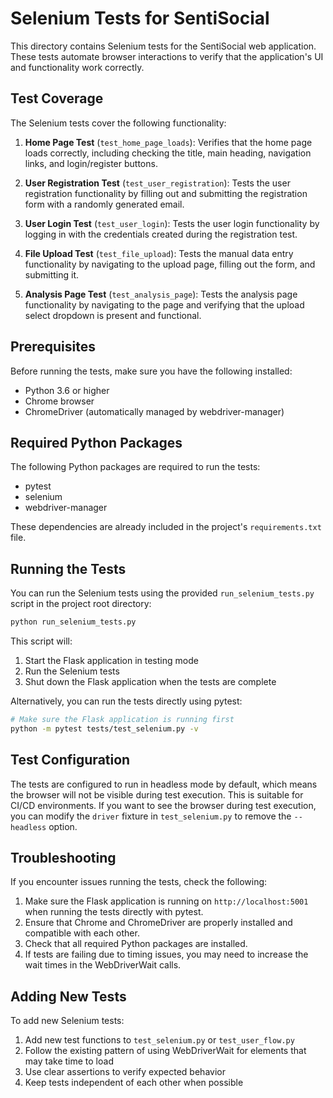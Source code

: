# Selenium Tests for SentiSocial

This directory contains Selenium tests for the SentiSocial web application. These tests automate browser interactions to verify that the application's UI and functionality work correctly.

## Test Coverage

The Selenium tests cover the following functionality:

1. **Home Page Test** (`test_home_page_loads`): Verifies that the home page loads correctly, including checking the title, main heading, navigation links, and login/register buttons.

2. **User Registration Test** (`test_user_registration`): Tests the user registration functionality by filling out and submitting the registration form with a randomly generated email.

3. **User Login Test** (`test_user_login`): Tests the user login functionality by logging in with the credentials created during the registration test.

4. **File Upload Test** (`test_file_upload`): Tests the manual data entry functionality by navigating to the upload page, filling out the form, and submitting it.

5. **Analysis Page Test** (`test_analysis_page`): Tests the analysis page functionality by navigating to the page and verifying that the upload select dropdown is present and functional.

## Prerequisites

Before running the tests, make sure you have the following installed:

- Python 3.6 or higher
- Chrome browser
- ChromeDriver (automatically managed by webdriver-manager)

## Required Python Packages

The following Python packages are required to run the tests:

- pytest
- selenium
- webdriver-manager

These dependencies are already included in the project's `requirements.txt` file.

## Running the Tests

You can run the Selenium tests using the provided `run_selenium_tests.py` script in the project root directory:

```bash
python run_selenium_tests.py
```

This script will:

1. Start the Flask application in testing mode
2. Run the Selenium tests
3. Shut down the Flask application when the tests are complete

Alternatively, you can run the tests directly using pytest:

```bash
# Make sure the Flask application is running first
python -m pytest tests/test_selenium.py -v
```

## Test Configuration

The tests are configured to run in headless mode by default, which means the browser will not be visible during test execution. This is suitable for CI/CD environments. If you want to see the browser during test execution, you can modify the `driver` fixture in `test_selenium.py` to remove the `--headless` option.

## Troubleshooting

If you encounter issues running the tests, check the following:

1. Make sure the Flask application is running on `http://localhost:5001` when running the tests directly with pytest.
2. Ensure that Chrome and ChromeDriver are properly installed and compatible with each other.
3. Check that all required Python packages are installed.
4. If tests are failing due to timing issues, you may need to increase the wait times in the WebDriverWait calls.

## Adding New Tests

To add new Selenium tests:

1. Add new test functions to `test_selenium.py` or `test_user_flow.py`
2. Follow the existing pattern of using WebDriverWait for elements that may take time to load
3. Use clear assertions to verify expected behavior
4. Keep tests independent of each other when possible
